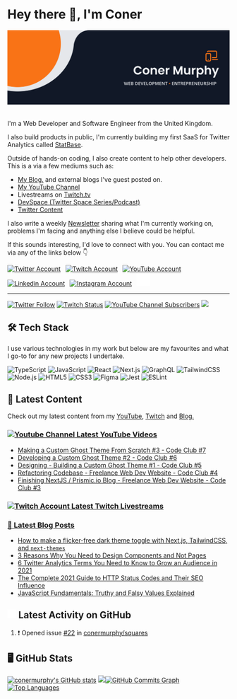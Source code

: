 <!-- Actual Text -->

# Hey there 👋, I'm Coner

<img src="https://github.com/conermurphy/conermurphy/blob/main/header.png" title="Header Banner" alt="Header Banner"/>&emsp;

I'm a Web Developer and Software Engineer from the United Kingdom.

I also build products in public, I'm currently building my first SaaS for Twitter Analytics called [StatBase](https://www.statbase.io).

Outside of hands-on coding, I also create content to help other developers. This is a via a few mediums such as:

- <a href="https://conermurphy.com/blog" target="_blank" rel="noopener noreferrer">My Blog.</a> and external blogs I've guest posted on.
- <a href="https://www.youtube.com/channel/UCKbxBnz1xuyGAPMCOZQRdVw" target="_blank" rel="noopener noreferrer">My YouTube Channel</a>
- Livestreams on <a href="https://www.twitch.tv/conermurphy" target="_blank" rel="noopener noreferrer">Twitch.tv</a>
- <a href="https://anchor.fm/devspace/" target="_blank" rel="noopener noreffer">DevSpace (Twitter Space Series/Podcast)</a>
- <a href="https://twitter.com/MrConerMurphy" target="_blank" rel="noopener noreferrer">Twitter Content</a>

I also write a weekly <a href="https://coner-murphy.ck.page/374544b3ae" target="_blank" rel="noopener noreferrer">Newsletter</a> sharing what I'm currently working on, problems I'm facing and anything else I believe could be helpful.

If this sounds interesting, I'd love to connect with you. You can contact me via any of the links below 👇

<a href="https://twitter.com/MrConerMurphy" target="_blank" rel="noopener noreferrer"><img src="https://cdn.worldvectorlogo.com/logos/twitter-6.svg" title="Twitter" alt="Twitter Account" width="40"/></a>
&ensp;<a href="https://www.twitch.tv/conermurphy" target="_blank" rel="noopener noreferrer"><img src="https://cdn.worldvectorlogo.com/logos/twitch-logo-2019.svg" title="Twitch" alt="Twitch Account" width="60"/></a>
&ensp;<a href="https://www.youtube.com/channel/UCKbxBnz1xuyGAPMCOZQRdVw" target="_blank" rel="noopener noreferrer"><img src="https://cdn.worldvectorlogo.com/logos/youtube-icon.svg" title="YouTube" alt="YouTube Account" width="40"/></a>
&ensp;<a href="https://www.linkedin.com/in/conermurphy/" target="_blank" rel="noopener noreferrer"><img src="https://cdn.worldvectorlogo.com/logos/linkedin-icon-2.svg" title="Linkedin" alt="Linkedin Account" width="30"/></a>
&ensp;<a href="https://instagram.com/mrconermurphy/" target="_blank" rel="noopener noreferrer"><img src="https://cdn.worldvectorlogo.com/logos/instagram-5.svg" title="Instagram" alt="Instagram Account" width="30"/></a>
&ensp;<a href="https://github.com/conermurphy" target="_blank" rel="noopener noreferrer"><img src="https://github.com/conermurphy/conermurphy/blob/main/github-logo.png" title="GitHub" alt="GitHub" width="30"/></a>
<br>

---

<a href="https://twitter.com/MrConerMurphy" target="_blank" rel="noopener noreferrer"><img alt="Twitter Follow" src="https://img.shields.io/twitter/follow/MrConerMurphy?label=Twitter&style=for-the-badge&logo=twitter&color=1DA1F2&labelColor=111827"></a>&nbsp;<a href="https://www.twitch.tv/conermurphy" target="_blank" rel="noopener noreferrer"><img alt="Twitch Status" src="https://img.shields.io/twitch/status/conermurphy?style=for-the-badge&logo=twitch&color=8a43f2&labelColor=111827"></a>&nbsp;<a href="https://www.youtube.com/channel/UCKbxBnz1xuyGAPMCOZQRdVw" target="_blank" rel="noopener noreferrer"><img alt="YouTube Channel Subscribers" src="https://img.shields.io/youtube/channel/subscribers/UCKbxBnz1xuyGAPMCOZQRdVw?style=for-the-badge&logo=youtube&label=YOUTUBE&labelColor=111827"></a>&nbsp;<a href="https://www.github.com/conermurphy" target="_blank" rel="noreferrer"><img src="https://img.shields.io/github/followers/conermurphy?logo=github&style=for-the-badge&color=F97316&labelColor=111827" /></a>

## 🛠️ Tech Stack

I use various technologies in my work but below are my favourites and what I go-to for any new projects I undertake.

<img alt="TypeScript" src="https://img.shields.io/badge/typescript-%23fca9ae.svg?style=for-the-badge&logo=typescript&logoColor=F97316&color=111827"/>&nbsp;<img alt="JavaScript" src="https://img.shields.io/badge/javascript-%23fca9ae.svg?style=for-the-badge&logo=javascript&logoColor=F97316&color=111827"/>&nbsp;<img alt="React" src="https://img.shields.io/badge/react-%23fca9ae.svg?style=for-the-badge&logo=react&logoColor=F97316&color=111827"/>&nbsp;<img alt="Next.js" src="https://img.shields.io/badge/next.js-%23fca9ae.svg?style=for-the-badge&logo=next.js&logoColor=F97316&color=111827"/>&nbsp;<img alt="GraphQL" src="https://img.shields.io/badge/graphql-%23fca9ae.svg?style=for-the-badge&logo=graphql&logoColor=F97316&color=111827"/>&nbsp;<img alt="TailwindCSS" src="https://img.shields.io/badge/tailwindcss-%23fca9ae.svg?style=for-the-badge&logo=tailwindcss&logoColor=F97316&color=111827"/>&nbsp;<img alt="Node.js" src="https://img.shields.io/badge/node.js-%23fca9ae.svg?style=for-the-badge&logo=node.js&logoColor=F97316&color=111827"/>&nbsp;<img alt="HTML5" src="https://img.shields.io/badge/html5-%23fca9ae.svg?style=for-the-badge&logo=html5&logoColor=F97316&color=111827"/>&nbsp;<img alt="CSS3" src="https://img.shields.io/badge/css3-%23fca9ae.svg?style=for-the-badge&logo=css3&logoColor=F97316&color=111827"/>&nbsp;<img alt="Figma" src="https://img.shields.io/badge/figma-%23fca9ae.svg?style=for-the-badge&logo=figma&logoColor=F97316&color=111827"/>&nbsp;<img alt="Jest" src="https://img.shields.io/badge/jest-%23fca9ae.svg?style=for-the-badge&logo=jest&logoColor=F97316&color=111827"/>&nbsp;<img alt="ESLint" src="https://img.shields.io/badge/eslint-%23fca9ae.svg?style=for-the-badge&logo=eslint&logoColor=F97316&color=111827"/>&nbsp;

## 🎨 Latest Content

Check out my latest content from my <a href="https://www.youtube.com/channel/UCKbxBnz1xuyGAPMCOZQRdVw" target="_blank" rel="noopener noreferrer">YouTube</a>, <a href="https://www.twitch.tv/conermurphy" target="_blank" rel="noopener noreferrer">Twitch</a> and <a href="https://conermurphy.com/blog" target="_blank" rel="noopener noreferrer">Blog.</a>

### <a href="https://www.youtube.com/channel/UCKbxBnz1xuyGAPMCOZQRdVw" target="_blank" rel="noopener noreferrer"><img src="https://cdn.worldvectorlogo.com/logos/youtube-icon.svg" title="YouTube Channel" alt="Youtube Channel" width="30"/> Latest YouTube Videos</a>

<!-- YOUTUBE-VIDEOS-LIST:START -->
- [Making a Custom Ghost Theme From Scratch #3 - Code Club #7](https://www.youtube.com/watch?v=q87aSqPTv_o)
- [Developing a Custom Ghost Theme #2 - Code Club #6](https://www.youtube.com/watch?v=k7ahwbzD42E)
- [Designing - Building a Custom Ghost Theme #1 - Code Club #5](https://www.youtube.com/watch?v=zBMFK83CMek)
- [Refactoring Codebase - Freelance Web Dev Website - Code Club #4](https://www.youtube.com/watch?v=KJxt9ycDVho)
- [Finishing NextJS / Prismic.io Blog - Freelance Web Dev Website - Code Club #3](https://www.youtube.com/watch?v=eb_rIXqpPmI)
<!-- YOUTUBE-VIDEOS-LIST:END -->

### <a href="https://www.twitch.tv/conermurphy" target="_blank" rel="noopener noreferrer"><img src="https://cdn.worldvectorlogo.com/logos/twitch-logo-2019.svg" title="Twitch" alt="Twitch Account" width="50"/> Latest Twitch Livestreams</a>

<!-- TWITCH-VIDEOS-LIST:START -->
<!-- TWITCH-VIDEOS-LIST:END -->

### <a href="https://conermurphy.com/blog" target="_blank" rel="noopener noreferrer">📝 Latest Blog Posts</a>

<!-- BLOG-POST-LIST:START -->
- [How to make a flicker-free dark theme toggle with Next.js, TailwindCSS, and `next-themes`](https://conermurphy.com/blog/make-flicker-free-dark-theme-toggle-nextjs-tailwindcss-next-themes)
- [3 Reasons Why You Need to Design Components and Not Pages](https://conermurphy.com/blog/3-reasons-why-you-need-design-components-not-pages)
- [6 Twitter Analytics Terms You Need to Know to Grow an Audience in 2021](https://conermurphy.com/blog/6-twitter-analytics-terms-need-know-grow-audience-2021)
- [The Complete 2021 Guide to HTTP Status Codes and Their SEO Influence](https://conermurphy.com/blog/complete-2021-guide-to-http-status-codes-seo-influence)
- [JavaScript Fundamentals: Truthy and Falsy Values Explained](https://conermurphy.com/blog/truthy-falsy-values-explained)
<!-- BLOG-POST-LIST:END -->

## <a href="https://github.com/conermurphy" target="_blank" rel="noopener noreferrer"><img src="https://github.com/conermurphy/conermurphy/blob/main/github-logo.png" title="GitHub Logo" alt="GitHub Logo" width="20"/></a> Latest Activity on GitHub

<!--START_SECTION:activity-->

1. ❗️ Opened issue [#22](https://github.com/conermurphy/squares/issues/22) in [conermurphy/squares](https://github.com/conermurphy/squares)
<!--END_SECTION:activity-->

## 🖥 GitHub Stats

<a href="http://www.github.com/conermurphy"><img src="https://github-readme-stats.vercel.app/api?username=conermurphy&show_icons=true&hide=&count_private=true&title_color=F97316&text_color=ffffff&icon_color=F97316&bg_color=111827&hide_border=true&show_icons=true" alt="conermurphy's GitHub stats" /></a>&nbsp;<a href="http://www.github.com/conermurphy"><img src="https://github-readme-streak-stats.herokuapp.com/?user=conermurphy&stroke=ffffff&background=111827&ring=F97316&fire=F97316&currStreakNum=ffffff&currStreakLabel=F97316&sideNums=ffffff&sideLabels=ffffff&dates=ffffff&hide_border=true" /></a><a href="http://www.github.com/conermurphy"><img src="https://activity-graph.herokuapp.com/graph?username=conermurphy&bg_color=111827&color=ffffff&line=F97316&point=ffffff&area_color=1c1917&area=true&hide_border=true&custom_title=GitHub%20Commits%20Graph" alt="GitHub Commits Graph" /></a><a href="https://github.com/conermurphy" align="left"><img src="https://github-readme-stats.vercel.app/api/top-langs/?username=conermurphy&langs_count=10&title_color=F97316&text_color=ffffff&icon_color=F97316&bg_color=111827&hide_border=true&locale=en&custom_title=Top%20%Languages" alt="Top Languages" /></a>
